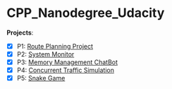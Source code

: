 # CPP_Nanodegree_Udacity
**Projects**: 

 - [x] P1: [Route Planning Project](route_planning_project)   
 - [x] P2: [System Monitor](system_monitor)
 - [x] P3: [Memory Management ChatBot](Memory_Management_Chatbot)
 - [x] P4: [Concurrent Traffic Simulation](concurrent_traffic_simulation)
 - [x] P5: [Snake Game](snake_game)
